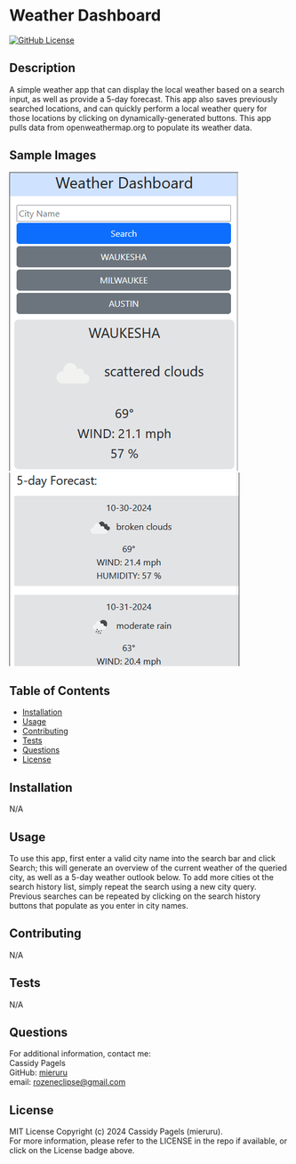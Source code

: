 # Weather Dashboard

[![GitHub License](https://img.shields.io/badge/license-MIT_License-006400.svg)](https://opensource.org/license/mit)

## Description

A simple weather app that can display the local weather based on a search input, as well as provide a 5-day forecast. This app also saves previously searched locations, and can quickly perform a local weather query for those locations by clicking on dynamically-generated buttons. This app pulls data from openweathermap.org to populate its weather data. 

## Sample Images

![alt text](./assets/images/sample%202.png 'Sample Image 1')
![alt text](./assets/images/sample%201.png 'Sample Image 2')


<!-- ![alt text](./assets/images/sample%203.png 'Sample Image 3') -->
<!-- ![alt text](./assets/images/sample%204.png 'Sample Image 4') -->

## Table of Contents

- [Installation](#installation)
- [Usage](#usage)
- [Contributing](#contributing)
- [Tests](#tests)
- [Questions](#questions)
- [License](#license)

## Installation

N/A

## Usage

To use this app, first enter a valid city name into the search bar and click Search; this will generate an overview of the current weather of the queried city, as well as a 5-day weather outlook below. To add more cities ot the search history list, simply repeat the search using a new city query. Previous searches can be repeated by clicking on the search history buttons that populate as you enter in city names.

## Contributing

N/A

## Tests

N/A

## Questions

For additional information, contact me:  
Cassidy Pagels  
GitHub: [mieruru](https://github.com/mieruru/)  
email: rozeneclipse@gmail.com

## License

MIT License Copyright (c) 2024 Cassidy Pagels (mieruru).  
For more information, please refer to the LICENSE in the repo if available, or click on the License badge above.
